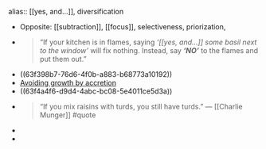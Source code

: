 alias:: [[yes, and…]], diversification

- Opposite: [[subtraction]], [[focus]], selectiveness, priorization,
- > “If your kitchen is in flames, saying _‘[[yes, and…]] some basil next to the window’_ will fix nothing. Instead, say _**‘NO’**_ to the flames and put them out.”
- ((63f398b7-76d6-4f0b-a883-b68773a10192))
- [Avoiding growth by accretion](https://mattkimber.co.uk/avoiding-growth-by-accretion/)
- ((63f4a4f6-d9d4-4abc-bc08-5e4011ce5d3a))
- > “If you mix raisins with turds, you still have turds.” — [[Charlie Munger]] #quote
-
-